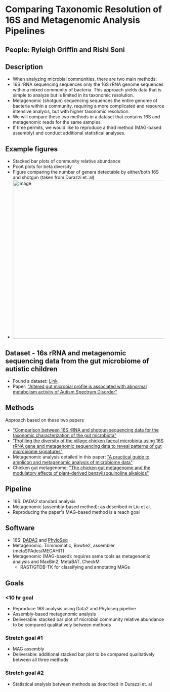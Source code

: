 # Comparing Taxonomic Resolution of 16S and Metagenomic Analysis Pipelines

## People: Ryleigh Griffin and Rishi Soni

## Description
- When analyzing microbial communities, there are two main methods: 
-  16S rRNA sequencing sequences only the 16S rRNA genome sequences within a mixed community of bacteria. This approach yields data that is simple to analyze but is limited in its taxonomic resolution.
-  Metagenomic (shotgun) sequencing sequences the entire genome of bacteria within a community, requiring a more complicated and resource intensive analysis, but with higher taxonomic resolution.
- We will compare these two methods in a dataset that contains 16S and metagenomic reads for the same samples. 
- If time permits, we would like to reproduce a third method (MAG-based assembly) and conduct additional statistical analyses.


## Example figures
- Stacked bar plots of community relative abundance
- PcoA plots for beta diversity
- Figure comparing the number of genera detectable by either/both 16S and shotgun (taken from Durazzi et. al)
- <img width="500" height="500" alt="image" src="https://github.com/user-attachments/assets/60a99fde-384d-4de5-bb98-49484804d489" />


## Dataset - 16s rRNA and metagenomic sequencing data from the gut microbiome of autistic children
- Found a dataset: [Link](https://www.ncbi.nlm.nih.gov/geo/query/acc.cgi?acc=GSE113701)
-   Paper: ["Altered gut microbial profile is associated with abnormal metabolism activity of Autism Spectrum Disorder"](https://pmc.ncbi.nlm.nih.gov/articles/PMC7524265/)

## Methods

Approach based on these two papers
- ["Comparison between 16S rRNA and shotgun sequencing data for the taxonomic characterization of the gut microbiota"](https://www.nature.com/articles/s41598-021-82726-y)
- ["Profiling the diversity of the village chicken faecal microbiota using 16S rRNA gene and metagenomic sequencing data to reveal patterns of gut microbiome signatures"](https://www.frontiersin.org/journals/microbiology/articles/10.3389/fmicb.2024.1487595/full)
- Metagenomic analysis detailed in this paper: ["A practical guide to amplicon and metagenomic analysis of microbiome data"](https://academic.oup.com/proteincell/article/12/5/315/6724529)
- Chicken gut metagenome: ["The chicken gut metagenome and the modulatory effects of plant-derived benzylisoquinoline alkaloids"](https://microbiomejournal.biomedcentral.com/articles/10.1186/s40168-018-0590-5)

## Pipeline
- 16S: DADA2 standard analysis
- Metagenomic (assembly-based method): as described in Liu et al.
- Reproducing the paper's MAG-based method is a reach goal

## Software
- 16S: [DADA2](https://benjjneb.github.io/dada2) and [PhyloSeq](https://github.com/joey711/phyloseq)
- Metagenomic: Trimmomatic, Bowtie2, assembler (metaSPAdes/MEGAHIT)
- Metagenomic (MAG-based): requires same tools as metagenomic analysis and MaxBin2, MetaBAT, CheckM
    - RAST/GTDB-TK for classifying and annotating MAGs

## Goals

### <10 hr goal 
- Reproduce 16S analysis using Data2 and Phyloseq pipeline
- Assembly-based metagenomic analysis
- Deliverable: stacked bar plot of microbial community relative abundance to be compared qualitatively between methods

### Stretch goal #1
- MAG assembly
- Deliverable: additional stacked bar plot to be compared qualitatively between all three methods

### Stretch goal #2
- Statistical analysis between methods as described in Durazzi et. al 


